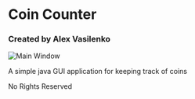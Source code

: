 # Coin Counter #
### Created by Alex Vasilenko ###

![Main Window](http://i.imgur.com/cdJ60bX.png)   

A simple java GUI application for keeping
track of coins    

No Rights Reserved   
